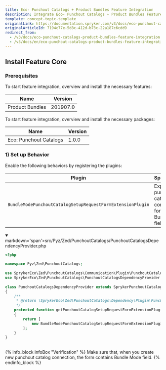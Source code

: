 ```yaml
---
title: Eco- Punchout Catalogs + Product Bundles Feature Integration
description: Integrate Eco- Punchout Catalogs + Product Bundles Feature into the Spryker Commerce OS.
template: concept-topic-template
originalLink: https://documentation.spryker.com/v3/docs/eco-punchout-catalogs-product-bundles-feature-integration
originalArticleId: 7194c77e-5d8c-412d-b73c-22a187c6cdd9
redirect_from:
  - /v3/docs/eco-punchout-catalogs-product-bundles-feature-integration
  - /v3/docs/en/eco-punchout-catalogs-product-bundles-feature-integration
---
```


## Install Feature Core
### Prerequisites
To start feature integration, overview and install the necessary features:

| Name | Version |
| --- | --- |
| Product Bundles | 201907.0 |
To start feature integration, overview and install the necessary packages:


| Name | Version |
| --- | --- |
| Eco: Punchout Catalogs | 1.0.0 |

### 1) Set up Behavior
Enable the following behaviors by registering the plugins:

| Plugin | Specification | Prerequisites | Namespace |
| --- | --- | --- | --- |
| `BundleModePunchoutCatalogSetupRequestFormExtensionPlugin` | Expands punchout catalog connection form with Bundle Mode field. | None |`SprykerEco\Zed\PunchoutCatalogs\Communication\Plugin\PunchoutCatalogs` |

<details open>
<summary markdown='span'>markdown='span'>src/Pyz/Zed/PunchoutCatalogs/PunchoutCatalogsDependencyProvider.php</summary>

```php
<?php
 
namespace Pyz\Zed\PunchoutCatalogs;
 
use SprykerEco\Zed\PunchoutCatalogs\Communication\Plugin\PunchoutCatalogs\BundleModePunchoutCatalogSetupRequestFormExtensionPlugin;
use SprykerEco\Zed\PunchoutCatalogs\PunchoutCatalogsDependencyProvider as SprykerPunchoutCatalogsDependencyProvider;
 
class PunchoutCatalogsDependencyProvider extends SprykerPunchoutCatalogsDependencyProvider
{
    /**
     * @return \SprykerEco\Zed\PunchoutCatalogs\Dependency\Plugin\PunchoutCatalogSetupRequestFormExtensionPluginInterface[]
     */
    protected function getPunchoutCatalogSetupRequestFormExtensionPlugins(): array
    {
        return [
            new BundleModePunchoutCatalogSetupRequestFormExtensionPlugin(),
        ];
    }
}
```
<br>
</details>
{% info_block infoBox "Verification" %}
Make sure that, when you create new punchout catalog connection, the form contains Bundle Mode field.
{% endinfo_block %}
